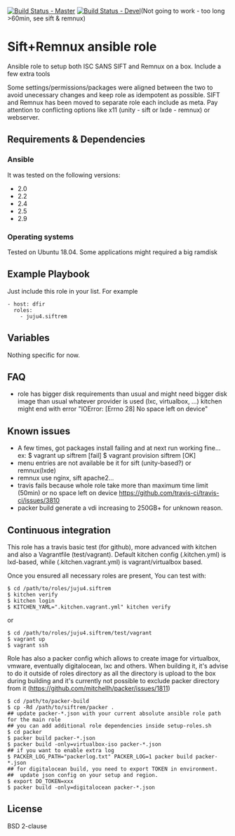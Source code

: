 [![Build Status - Master](https://travis-ci.org/juju4/ansible-siftrem.svg?branch=master)](https://travis-ci.org/juju4/ansible-siftrem)
[![Build Status - Devel](https://travis-ci.org/juju4/ansible-siftrem.svg?branch=devel)](https://travis-ci.org/juju4/ansible-siftrem/branches)(Not going to work - too long >60min, see sift & remnux)
# Sift+Remnux ansible role

Ansible role to setup both ISC SANS SIFT and Remnux on a box.
Include a few extra tools

Some settings/permissions/packages were aligned between the two to avoid unecessary changes and keep role as idempotent as possible.
SIFT and Remnux has been moved to separate role each include as meta. Pay attention to conflicting options like x11 (unity - sift or lxde - remnux) or webserver.

## Requirements & Dependencies

### Ansible
It was tested on the following versions:
 * 2.0
 * 2.2
 * 2.4
 * 2.5
 * 2.9

### Operating systems

Tested on Ubuntu 18.04.
Some applications might required a big ramdisk

## Example Playbook

Just include this role in your list.
For example

```
- host: dfir
  roles:
    - juju4.siftrem
```

## Variables

Nothing specific for now.


## FAQ

* role has bigger disk requirements than usual and might need bigger disk image than usual whatever provider is used (lxc, virtualbox, ...)
kitchen might end with error "IOError: [Errno 28] No space left on device"


## Known issues

* A few times, got packages install failing and at next run working fine...
ex:
$ vagrant up siftrem
[fail]
$ vagrant provision siftrem
[OK]
* menu entries are not available be it for sift (unity-based?) or remnux(lxde)
* remnux use nginx, sift apache2...
* travis fails because whole role take more than maximum time limit (50min) or no space left on device
https://github.com/travis-ci/travis-ci/issues/3810
* packer build generate a vdi increasing to 250GB+ for unknown reason.

## Continuous integration

This role has a travis basic test (for github), more advanced with kitchen and also a Vagrantfile (test/vagrant).
Default kitchen config (.kitchen.yml) is lxd-based, while (.kitchen.vagrant.yml) is vagrant/virtualbox based.

Once you ensured all necessary roles are present, You can test with:
```
$ cd /path/to/roles/juju4.siftrem
$ kitchen verify
$ kitchen login
$ KITCHEN_YAML=".kitchen.vagrant.yml" kitchen verify
```
or
```
$ cd /path/to/roles/juju4.siftrem/test/vagrant
$ vagrant up
$ vagrant ssh
```

Role has also a packer config which allows to create image for virtualbox, vmware, eventually digitalocean, lxc and others.
When building it, it's advise to do it outside of roles directory as all the directory is upload to the box during building 
and it's currently not possible to exclude packer directory from it (https://github.com/mitchellh/packer/issues/1811)
```
$ cd /path/to/packer-build
$ cp -Rd /path/to/siftrem/packer .
## update packer-*.json with your current absolute ansible role path for the main role
## you can add additional role dependencies inside setup-roles.sh
$ cd packer
$ packer build packer-*.json
$ packer build -only=virtualbox-iso packer-*.json
## if you want to enable extra log
$ PACKER_LOG_PATH="packerlog.txt" PACKER_LOG=1 packer build packer-*.json
## for digitalocean build, you need to export TOKEN in environment.
##  update json config on your setup and region.
$ export DO_TOKEN=xxx
$ packer build -only=digitalocean packer-*.json
```

## License

BSD 2-clause

